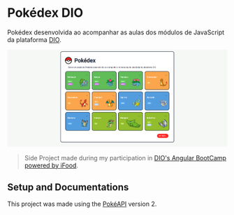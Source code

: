 # Pokédex DIO
Pokédex desenvolvida ao acompanhar as aulas dos módulos de JavaScript da plataforma [DIO](https://web.dio.me/home).

![Print da tela da Pokedéx desenvolvida](/assets/thumbnail.png)

>Side Project made during my participation in [DIO's Angular BootCamp powered by iFood](https://web.dio.me/track/potencia-tech-angular-developer-powered-ifood).

## Setup and Documentations

This project was made using the [PokéAPI](https://pokeapi.co/docs/v2) version 2.

<!---
    Handling: HTTP requests
-->